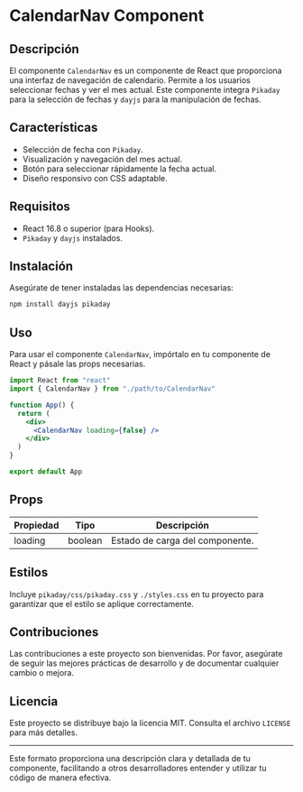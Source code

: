 # CalendarNav Component

## Descripción

El componente `CalendarNav` es un componente de React que proporciona una interfaz de navegación de calendario. Permite a los usuarios seleccionar fechas y ver el mes actual. Este componente integra `Pikaday` para la selección de fechas y `dayjs` para la manipulación de fechas.

## Características

- Selección de fecha con `Pikaday`.
- Visualización y navegación del mes actual.
- Botón para seleccionar rápidamente la fecha actual.
- Diseño responsivo con CSS adaptable.

## Requisitos

- React 16.8 o superior (para Hooks).
- `Pikaday` y `dayjs` instalados.

## Instalación

Asegúrate de tener instaladas las dependencias necesarias:

```bash
npm install dayjs pikaday
```

## Uso

Para usar el componente `CalendarNav`, impórtalo en tu componente de React y pásale las props necesarias.

```jsx
import React from "react"
import { CalendarNav } from "./path/to/CalendarNav"

function App() {
  return (
    <div>
      <CalendarNav loading={false} />
    </div>
  )
}

export default App
```

## Props

| Propiedad | Tipo    | Descripción                     |
| --------- | ------- | ------------------------------- |
| loading   | boolean | Estado de carga del componente. |

## Estilos

Incluye `pikaday/css/pikaday.css` y `./styles.css` en tu proyecto para garantizar que el estilo se aplique correctamente.

## Contribuciones

Las contribuciones a este proyecto son bienvenidas. Por favor, asegúrate de seguir las mejores prácticas de desarrollo y de documentar cualquier cambio o mejora.

## Licencia

Este proyecto se distribuye bajo la licencia MIT. Consulta el archivo `LICENSE` para más detalles.

---

Este formato proporciona una descripción clara y detallada de tu componente, facilitando a otros desarrolladores entender y utilizar tu código de manera efectiva.
